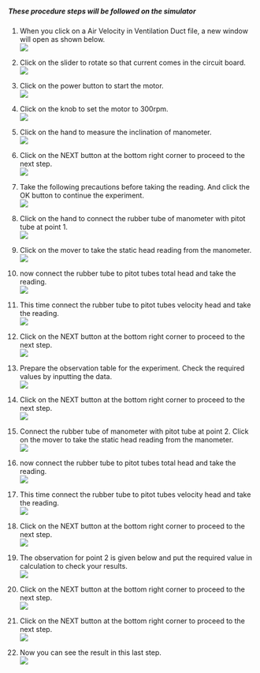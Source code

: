 ##### These procedure steps will be followed on the simulator

1. When you click on a Air Velocity in Ventilation Duct file, a new window will open as shown below. <br>
<img src="images/k1.png"><br>

2. Click on the slider to rotate so that current comes in the circuit board.<br>
<img src="images/k2.png"><br>

3. Click on the power button to start the motor. <br>
<img src="images/k3.png"><br>

4. Click on the knob to set the motor to 300rpm. <br>
<img src="images/k4.png"><br>

5. Click on the hand to measure the inclination of manometer.<br>
<img src="images/k5.png"><br>

6. Click on the NEXT button at the bottom right corner to proceed to the next step.<br>
<img src="images/k6.png"><br>

7. Take the following precautions before taking the reading. And click the OK button to continue the experiment.<br>
<img src="images/k7.png"><br>

8. Click on the hand to connect the rubber tube of manometer with pitot tube at point 1.<br>
<img src="images/k8.png"><br>

9. Click on the mover to take the static head reading from the manometer.<br>
<img src="images/k9.png"><br>

10. now connect the rubber tube to pitot tubes total head and take the reading.<br>
<img src="images/k10.png"><br>

11. This time connect the rubber tube to pitot tubes velocity head and take the reading. <br>
<img src="images/k11.png"><br>

12. Click on the NEXT button at the bottom right corner to proceed to the next step.<br>
<img src="images/k12.png"><br>

13. Prepare the observation table for the experiment. Check the required values by inputting the data.<br>
<img src="images/k13.png"><br>

14. Click on the NEXT button at the bottom right corner to proceed to the next step.<br>
<img src="images/k14.png"><br>

15. Connect the rubber tube of manometer with pitot tube at point 2. Click on the mover to take the static head reading from the manometer.<br>
<img src="images/k15.png"><br>

16.  now connect the rubber tube to pitot tubes total head and take the reading.<br>
<img src="images/k16.png"><br>

17.  This time connect the rubber tube to pitot tubes velocity head and take the reading.<br>
<img src="images/k17.png"><br>

18. Click on the NEXT button at the bottom right corner to proceed to the next step.<br>
<img src="images/k18.png"><br>

19. The observation for point 2 is given below and put the required value in calculation to check your results.<br>
<img src="images/k19.png"><br>

20. Click on the NEXT button at the bottom right corner to proceed to the next step.<br>
<img src="images/k20.png"><br>

21. Click on the NEXT button at the bottom right corner to proceed to the next step.<br>
<img src="images/k21.png"><br>

22. Now you can see the result in this last step.<br>
<img src="images/k22.png"><br>

